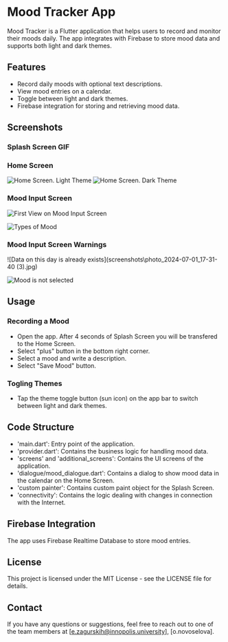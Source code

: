 # Mood Tracker App

Mood Tracker is a Flutter application that helps users to record and monitor their moods daily. The app integrates with Firebase to store mood data and supports both light and dark themes.

## Features

- Record daily moods with optional text descriptions.
- View mood entries on a calendar.
- Toggle between light and dark themes.
- Firebase integration for storing and retrieving mood data.

## Screenshots

### Splash Screen GIF

### Home Screen

![Home Screen. Light Theme](screenshots/photo_2024-07-01_17-31-48.jpg)
![Home Screen. Dark Theme](screenshots/photo_2024-07-01_17-31-41.jpg)

### Mood Input Screen

![First View on Mood Input Screen](screenshots/photo_2024-07-01_17-31-40.jpg)

![Types of Mood](screenshots/photo_2024-07-01_17-31-40%20(2).jpg)

### Mood Input Screen Warnings

![Data on this day is already exists](screenshots\photo_2024-07-01_17-31-40 (3).jpg)

![Mood is not selected](screenshots/photo_2024-07-01_17-31-40%20(4).jpg)

## Usage

### Recording a Mood
- Open the app. After 4 seconds of Splash Screen you will be transfered to the Home Screen.
- Select "plus" button in the bottom right corner.
- Select a mood and write a description.
- Select "Save Mood" button.

### Togling Themes
- Tap the theme toggle button (sun icon) on the app bar to switch between light and dark themes.

## Code Structure
- 'main.dart': Entry point of the application.
- 'provider.dart': Contains the business logic for handling mood data.
- 'screens' and 'additional_screens': Contains the UI screens of the application.
- 'dialogue/mood_dialogue.dart': Contains a dialog to show mood data in the calendar on the Home Screen.
- 'custom painter': Contains custom paint object for the Splash Screen. 
- 'connectivity': Contains the logic dealing with changes in connection with the Internet.

## Firebase Integration

The app uses Firebase Realtime Database to store mood entries.

## License

This project is licensed under the MIT License - see the LICENSE file for details.

## Contact

If you have any questions or suggestions, feel free to reach out to one of the team members at [e.zagurskih@innopolis.university], [o.novoselova].
